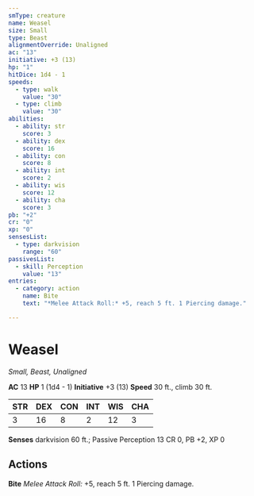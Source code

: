 ```yaml
---
smType: creature
name: Weasel
size: Small
type: Beast
alignmentOverride: Unaligned
ac: "13"
initiative: +3 (13)
hp: "1"
hitDice: 1d4 - 1
speeds:
  - type: walk
    value: "30"
  - type: climb
    value: "30"
abilities:
  - ability: str
    score: 3
  - ability: dex
    score: 16
  - ability: con
    score: 8
  - ability: int
    score: 2
  - ability: wis
    score: 12
  - ability: cha
    score: 3
pb: "+2"
cr: "0"
xp: "0"
sensesList:
  - type: darkvision
    range: "60"
passivesList:
  - skill: Perception
    value: "13"
entries:
  - category: action
    name: Bite
    text: "*Melee Attack Roll:* +5, reach 5 ft. 1 Piercing damage."

---
```


# Weasel
*Small, Beast, Unaligned*

**AC** 13
**HP** 1 (1d4 - 1)
**Initiative** +3 (13)
**Speed** 30 ft., climb 30 ft.

| STR | DEX | CON | INT | WIS | CHA |
| --- | --- | --- | --- | --- | --- |
| 3 | 16 | 8 | 2 | 12 | 3 |

**Senses** darkvision 60 ft.; Passive Perception 13
CR 0, PB +2, XP 0

## Actions

**Bite**
*Melee Attack Roll:* +5, reach 5 ft. 1 Piercing damage.
